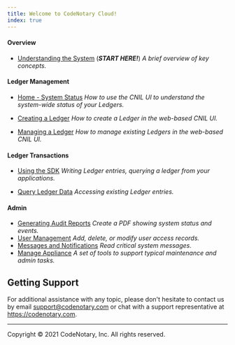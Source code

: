 ```yaml
---
title: Welcome to CodeNotary Cloud!
index: true
---
```


#### Overview

- [Understanding the System](/help/introduction) (_**START HERE!**_)
  _A brief overview of key concepts._

#### Ledger Management

- [Home - System Status](/help/overall-status)
  _How to use the CNIL UI to understand the system-wide status of your Ledgers._

- [Creating a Ledger](/help/create-ledger)
  _How to create a Ledger in the web-based CNIL UI._
- [Managing a Ledger](/help/manage-ledger)
  _How to manage existing Ledgers in the web-based CNIL UI._

#### Ledger Transactions

- [Using the SDK](/help/use-ledger)  _Writing Ledger entries, querying a ledger from your applications._

- [Query Ledger Data](/help/query-ledger)
  _Accessing existing Ledger entries._

#### Admin

- [Generating Audit Reports](/help/use-audit-reports)
  *Create a PDF showing system status and events.*
- [User Management](/help/user-management)
  *Add, delete, or modify user access records.*
- [Messages and Notifications](/help/messages)
  *Read critical system messages.*
- [Manage Appliance](/help/manage)
  *A set of tools to support typical maintenance and admin tasks.*

## Getting Support

For additional assistance with any topic, please don't hesitate to contact us by email support@codenotary.com or chat with a support representative at https://codenotary.com.

---------------------------------

Copyright © 2021 CodeNotary, Inc. All rights reserved.

<the-logo className="help--logo logo-wrapper fill-width no-transation" size="normal"></the-logo>

